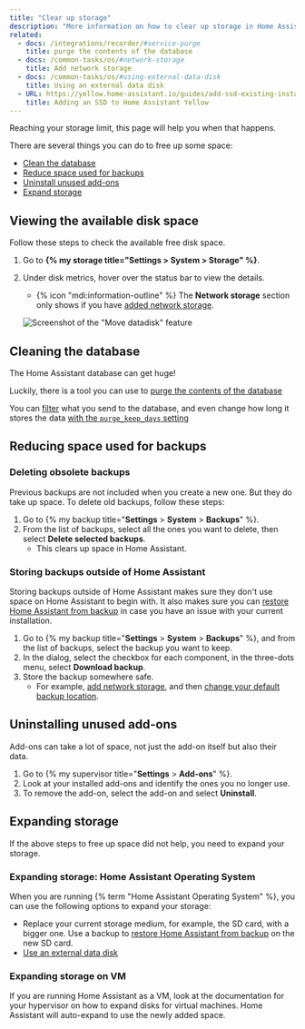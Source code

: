 ```yaml
---
title: "Clear up storage"
description: "More information on how to clear up storage in Home Assistant."
related:
  - docs: /integrations/recorder/#service-purge
    title: purge the contents of the database
  - docs: /common-tasks/os/#network-storage
    title: Add network storage
  - docs: /common-tasks/os/#using-external-data-disk
    title: Using an external data disk
  - URL: https://yellow.home-assistant.io/guides/add-ssd-existing-installation/
    title: Adding an SSD to Home Assistant Yellow
---
```


Reaching your storage limit, this page will help you when that happens.

There are several things you can do to free up some space:

- [Clean the database](#cleaning-the-database)
- [Reduce space used for backups](#reducing-space-used-for-backups)
- [Uninstall unused add-ons](#uninstalling-unused-add-ons)
- [Expand storage](#expanding-storage)

## Viewing the available disk space

Follow these steps to check the available free disk space.

1. Go to **{% my storage title="Settings > System > Storage" %}**.
2. Under disk metrics, hover over the status bar to view the details.
   - {% icon "mdi:information-outline" %} The **Network storage** section only shows if you have [added network storage](/common-tasks/os/#network-storage).

   ![Screenshot of the "Move datadisk" feature](/images/screenshots/storage_view_free-diskspace.png)

## Cleaning the database

The Home Assistant database can get huge!

Luckily, there is a tool you can use to [purge the contents of the database](/integrations/recorder/#service-purge)

You can [filter](/integrations/recorder/#configure-filter) what you send to
the database, and even change how long it stores the data
[with the `purge_keep_days` setting](/integrations/recorder/#purge_keep_days)

## Reducing space used for backups

### Deleting obsolete backups

Previous backups are not included when you create a new one. But they do take up space. To delete old backups, follow these steps:

1. Go to {% my backup title="**Settings** > **System** > **Backups**" %}.
2. From the list of backups, select all the ones you want to delete, then select **Delete selected backups**.
   - This clears up space in Home Assistant.

### Storing backups outside of Home Assistant

Storing backups outside of Home Assistant makes sure they don't use space on Home Assistant to begin with. It also makes sure you can [restore Home Assistant from backup](/common-tasks/os/#restoring-a-backup) in case you have an issue with your current installation.

1. Go to {% my backup title="**Settings** > **System** > **Backups**" %}, and from the list of backups, select the backup you want to keep.
2. In the dialog, select the checkbox for each component, in the three-dots menu, select **Download backup**.
3. Store the backup somewhere safe.
   - For example, [add network storage](/common-tasks/os/#network-storage), and then [change your default backup location](/common-tasks/os/#change-default-backup-location).

## Uninstalling unused add-ons

Add-ons can take a lot of space, not just the add-on itself but also their data.

1. Go to {% my supervisor title="**Settings** > **Add-ons**" %}.
2. Look at your installed add-ons and identify the ones you no longer use.
3. To remove the add-on, select the add-on and select **Uninstall**.

## Expanding storage

If the above steps to free up space did not help, you need to expand your storage.

### Expanding storage: Home Assistant Operating System

When you are running {% term "Home Assistant Operating System" %}, you can use the following options to expand your storage:

- Replace your current storage medium, for example, the SD card, with a bigger one. Use a backup to [restore Home Assistant from backup](/common-tasks/os/#restoring-a-backup) on the new SD card.
- [Use an external data disk](/common-tasks/os/#using-external-data-disk)

### Expanding storage on VM

If you are running Home Assistant as a VM, look at the
documentation for your hypervisor on how to expand disks for virtual machines.
Home Assistant will auto-expand to use the newly added space.
